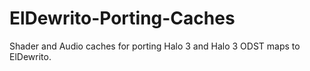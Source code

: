 # ElDewrito-Porting-Caches
Shader and Audio caches for porting Halo 3 and Halo 3 ODST maps to ElDewrito.